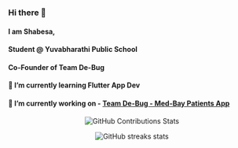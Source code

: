 ### Hi there 👋

#### I am Shabesa, 
#### Student @ Yuvabharathi Public School
#### Co-Founder of Team De-Bug

#### 🌱 I’m currently learning Flutter App Dev
#### 🔭 I’m currently working on - [Team De-Bug - Med-Bay Patients App](https://github.com/Team-De-bug/med_bay_patients)

<p align="center">
  <img alt="GitHub Contributions Stats" src="https://github-readme-stats.vercel.app/api?username=shabesa&count_private=true&show_icons=true&theme=gruvbox)
&include_all_commits=true" />
</p>
<p align="center">
  <img alt="GitHub streaks stats" src="https://github-readme-streak-stats.herokuapp.com/?user=shabesa&theme=gruvbox)
" />
</p>

<!--
**shabesa/shabesa** is a ✨ _special_ ✨ repository because its `README.md` (this file) appears on your GitHub profile.

Here are some ideas to get you started:

- 🔭 I’m currently working on ...
- 🌱 I’m currently learning ...
- 👯 I’m looking to collaborate on ...
- 🤔 I’m looking for help with ...
- 💬 Ask me about ...
- 📫 How to reach me: ...
- 😄 Pronouns: ...
- ⚡ Fun fact: ...
-->
